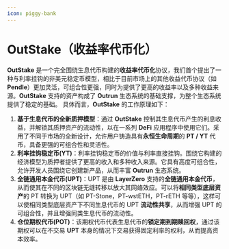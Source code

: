 ```yaml
---
icon: piggy-bank
---
```


# OutStake（收益率代币化）

**OutStake** 是一个完全围绕生息代币构建的**收益率代币化**协议，我们首个提出了一种与利率挂钩的非美元稳定币模型，相比于目前市场上的其他收益代币协议（如 **Pendle**）更加灵活，可组合性更强，同时为提供了更高的收益率以及多种收益来源。**OutStake** 支持的资产构成了 **Outrun** 生态系统的基础支撑，为整个生态系统提供了稳定的基础。 具体而言，**OutStake** 的工作原理如下：

1. **基于生息代币的全新质押模型**：通过 **OutStake** 控制其生息代币产生的利息收益，并解锁其质押资产的流动性，以在一系列 **DeFi** 应用程序中使用它们。采用了不同于市场的全新设计，允许用户铸造具有**永恒生命周期**的 **PT / YT** 代币，具备更强的可组合性和灵活性。
2. **利率挂钩稳定币(YT)**：利率挂钩稳定币的价值与利率直接挂钩。围绕它构建的经济模型为质押者提供了更高的收入和多种收入来源。它具有高度可组合性，允许开发人员围绕它创建新产品，从而丰富 **Outrun** 生态系统。
3. **全链通用本金代币(UPT)**：UPT 是由 **LayerZero** 支持的**全链通用本金代币**，从而使其在不同的区块链无缝转移以放大其网络效应。可以将**相同类型底层资产**的 PT 转换为 UPT（如 PT-Stone，PT-wstETH，PT-rETH 等等），这样可以使相同类型底层资产下不同生息代币的 UPT **流动性共享**，从而增强 UPT 的可组合性，并且增强同类生息代币的流动性。
4. **仓位期权代币(POT)**：该期权代币代表生息代币的**锁定期到期赎回权**，通过该期权可以在不交易 **UPT** 本身的情况下交易获得固定利率的权利，从而提高资本效率。
